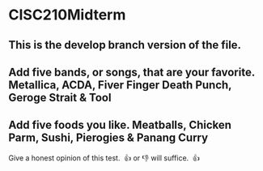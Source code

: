 # CISC210Midterm
## This is the develop branch version of the file.
Add five bands, or songs, that are your favorite.
Metallica, ACDA, Fiver Finger Death Punch, Geroge Strait & Tool
----
Add five foods you like.
Meatballs, Chicken Parm, Sushi, Pierogies & Panang Curry
----
Give a honest opinion of this test.  👍 or 👎 will suffice.
 👍
